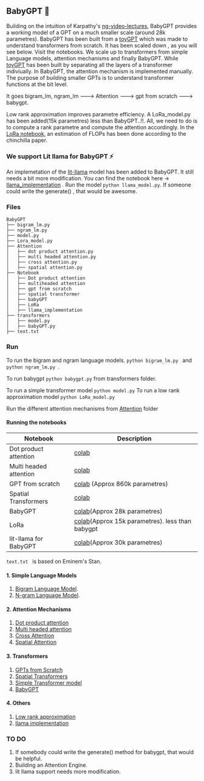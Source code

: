 ## BabyGPT :baby_chick:

Building on the intuition of Karpathy's [ng-video-lectures](https://github.com/karpathy/ng-video-lecture/blob/master/gpt.py), BabyGPT provides a working model of a GPT on a much smaller scale (around 28k parametres). BabyGPT has been built from a [toyGPT](https://github.com/soumyadip1995/language-models/blob/main/Notebook/GPT_from_scratch.ipynb) which was made to understand transformers from scratch. It has been scaled down , as you will see below. Visit the notebooks. We scale up to transformers from simple Language models, attention mechanisms and finally BabyGPT. While [toyGPT](https://github.com/soumyadip1995/language-models/blob/main/Notebook/GPT_from_scratch.ipynb) has been built by separating all the layers of a transformer indiviually. In BabyGPT, the attention mechanism is implemented manually. 
The purpose of building smaller GPTs is to understand transformer functions at the bit level.

It goes bigram_lm, ngram_lm ---> Attention ---> gpt from scratch ---> babygpt.

Low rank approximation improves parametre efficiency. A LoRa_model.py has been added(15k parametres) less than BabyGPT..!!. All, we need to do is to compute a rank parametre and compute the attention accordingly. In the [LoRa notebook](https://github.com/soumyadip1995/BabyGPT/blob/main/Notebook/lora.ipynb), an estimation of FLOPs has been done according to the chinchilla paper.


### We support Lit llama for BabyGPT :zap:

An implemetation of the [lit-llama](https://github.com/Lightning-AI/lit-llama) model has been added to BabyGPT. It still needs a bit more modification. You can find the notebook here -> [llama_implementation](https://github.com/soumyadip1995/BabyGPT/blob/main/Notebook/llama_implementation.ipynb) . Run the model 
```python llama_model.py```. If someone could write the generate() , that would be awesome.

### Files

```
BabyGPT
├── bigram_lm.py
├── ngram_lm.py
├── model.py
├── Lora_model.py
├── Attention
│   ├── dot product attention.py
│   ├── multi headed attention.py
│   ├── cross attention.py
│   ├── spatial attention.py
├── Notebook
│   ├── Dot product attention
│   ├── multiheaded attention
│   ├── gpt from scratch
│   ├── spatial transformer
│   ├── babyGPT
│   ├── LoRa
│   ├── llama_implementation
├── transformers
|   ├── model.py
│   ├── babyGPT.py
├── text.txt

```


### Run

To run the bigram and ngram language models.
```python bigram_lm.py ``` and ```python ngram_lm.py ```.

To run babygpt
```python babygpt.py``` from transformers folder.

To run a simple transformer model
```python model.py``` 
To run a low rank approximation model
```python LoRa_model.py```

Run the different attention mechanisms from [Attention](https://github.com/soumyadip1995/BabyGPT/tree/main/Attention) folder

#### Running the notebooks


| Notebook                    | Description |
| -----------                 | ----------- |
| Dot product attention       | [colab](https://colab.research.google.com/github/soumyadip1995/language-models/blob/main/Notebook/dot_product_attention.ipynb)|
| Multi headed attention      | [colab](https://colab.research.google.com/github/soumyadip1995/language-models/blob/main/Notebook/Multi_head_attention.ipynb)|
| GPT from scratch            | [colab](https://colab.research.google.com/github/soumyadip1995/language-models/blob/main/Notebook/GPT_from_scratch.ipynb) (Approx 860k parametres)|
| Spatial Transformers        | [colab](https://github.com/soumyadip1995/language-models/blob/main/Notebook/Spatialtransformer.ipynb)|
| BabyGPT                     | [colab](https://github.com/soumyadip1995/language-models/blob/main/Notebook/BabyGPT.ipynb)(Approx 28k parametres)|
| LoRa                    | [colab](https://github.com/soumyadip1995/BabyGPT/blob/main/Notebook/lora.ipynb)(Approx 15k parametres). less than babygpt|
| lit-llama for BabyGPT                   | [colab](https://github.com/soumyadip1995/BabyGPT/blob/main/Notebook/llama_implementation.ipynb)(Approx 30k parametres)|



```text.txt ``` is based on Eminem's Stan. 



#### 1. Simple Language Models
1. [Bigram Language Model](https://github.com/soumyadip1995/language-models/blob/main/bigram_lm.py).
2. [N-gram Language Model](https://github.com/soumyadip1995/language-models/blob/main/ngram_lm.py).
     
#### 2. Attention Mechanisms
1. [Dot product attention](https://github.com/soumyadip1995/language-models/blob/main/Attention/dot_product_attention.py)
2. [Multi headed attention](https://github.com/soumyadip1995/language-models/blob/main/Attention/multi_headed_attention.py)
3. [Cross Attention](https://github.com/soumyadip1995/language-models/blob/main/Attention/cross_attention.py)
4. [Spatial Attention](https://github.com/soumyadip1995/language-models/blob/main/Attention/spatial_attention.py)
    
#### 3. Transformers
1. [GPTs from Scratch](https://github.com/soumyadip1995/language-models/blob/main/Notebook/GPT_from_scratch.ipynb)
2. [Spatial Transformers](https://github.com/soumyadip1995/language-models/blob/main/Notebook/Spatialtransformer.ipynb)
3. [Simple Transformer model](https://github.com/soumyadip1995/language-models/blob/main/model.py)
4. [BabyGPT](https://github.com/soumyadip1995/language-models/blob/main/Notebook/BabyGPT.ipynb)

#### 4. Others
1. [Low rank approximation](https://github.com/soumyadip1995/BabyGPT/blob/main/Notebook/lora.ipynb)
2. [llama implementation](https://github.com/soumyadip1995/BabyGPT/blob/main/Notebook/llama_implementation.ipynb)



### TO DO
1. If somebody could write the generate() method for babygpt, that would be helpful.
2. Building an Attention Engine.
3. lit llama support needs more modification.


